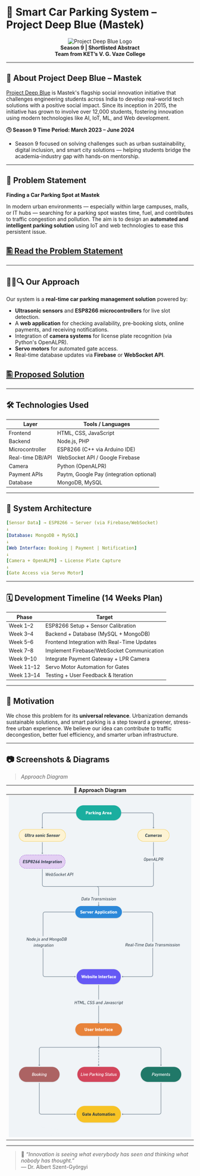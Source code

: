 # 🚗 Smart Car Parking System – Project Deep Blue (Mastek)


<div align="center" style="margin-bottom:5px">

![Project Deep Blue Logo](https://deepblue.co.in/wp-content/uploads/2025/02/logo-large.png)  
**Season 9 | Shortlisted Abstract**  
**Team from KET’s V. G. Vaze College**

</div>

---

## 📌 About Project Deep Blue – Mastek

[Project Deep Blue](https://deepblue.co.in/) is Mastek's flagship social innovation initiative that challenges engineering students across India to develop real-world tech solutions with a positive social impact. Since its inception in 2015, the initiative has grown to involve over 12,000 students, fostering innovation using modern technologies like AI, IoT, ML, and Web development.

**🕒 Season 9 Time Period: March 2023 – June 2024**<br>
- Season 9 focused on solving challenges such as urban sustainability, digital inclusion, and smart city solutions — helping students bridge the academia-industry gap with hands-on mentorship.

---

## 🧠 Problem Statement

**Finding a Car Parking Spot at Mastek**

In modern urban environments — especially within large campuses, malls, or IT hubs — searching for a parking spot wastes time, fuel, and contributes to traffic congestion and pollution. The aim is to design an **automated and intelligent parking solution** using IoT and web technologies to ease this persistent issue.

[🖺 Read the Problem Statement](Finding%20a%20Car%20parking%20spot%20at%20Mastek.docx)
-
---

## 🙋🏻🔍 Our Approach

Our system is a **real-time car parking management solution** powered by:
- **Ultrasonic sensors** and **ESP8266 microcontrollers** for live slot detection.
- A **web application** for checking availability, pre-booking slots, online payments, and receiving notifications.
- Integration of **camera systems** for license plate recognition (via Python's OpenALPR).
- **Servo motors** for automated gate access.
- Real-time database updates via **Firebase** or **WebSocket API**.


[🖺 Proposed Solution](Finding%20a%20Car%20parking%20Abstract.pdf)
-
---

## 🛠️ Technologies Used

| Layer | Tools / Languages |
|-------|--------------------|
| Frontend | HTML, CSS, JavaScript |
| Backend | Node.js, PHP |
| Microcontroller | ESP8266 (C++ via Arduino IDE) |
| Real-time DB/API | WebSocket API / Google Firebase |
| Camera | Python (OpenALPR) |
| Payment APIs | Paytm, Google Pay (integration optional) |
| Database | MongoDB, MySQL |

---

## 🧩 System Architecture


``` yaml
[Sensor Data] → ESP8266 → Server (via Firebase/WebSocket)
↓
[Database: MongoDB + MySQL]
↓
[Web Interface: Booking | Payment | Notification]
↓
[Camera + OpenALPR] → License Plate Capture
↓
[Gate Access via Servo Motor]
```


---

## 🗓️ Development Timeline (14 Weeks Plan)

| Phase | Target |
|-------|--------|
| Week 1–2 | ESP8266 Setup + Sensor Calibration |
| Week 3–4 | Backend + Database (MySQL + MongoDB) |
| Week 5–6 | Frontend Integration with Real-Time Updates |
| Week 7–8 | Implement Firebase/WebSocket Communication |
| Week 9–10 | Integrate Payment Gateway + LPR Camera |
| Week 11–12 | Servo Motor Automation for Gates |
| Week 13–14 | Testing + User Feedback & Iteration |

---

## 🎯 Motivation

We chose this problem for its **universal relevance**. Urbanization demands sustainable solutions, and smart parking is a step toward a greener, stress-free urban experience. We believe our idea can contribute to traffic decongestion, better fuel efficiency, and smarter urban infrastructure.

---

## 📷 Screenshots & Diagrams

> _Approach Diagram_

| 🧾 Approach Diagram |
|:--------------------:|
| ![ApproachDiagram](ApproachDiagram.png) |

---

> 🧠 _“Innovation is seeing what everybody has seen and thinking what nobody has thought.”_  
> — Dr. Albert Szent-Györgyi
